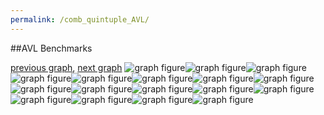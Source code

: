 ```yaml
---
permalink: /comb_quintuple_AVL/
---
```


##AVL Benchmarks

[previous graph](../comb_quintuple_A/), [next graph](../comb_quintuple_CYPHERD/)
![graph figure](./images/quintuple/AVL/AVL-AVL_box.png)![graph figure](./images/quintuple/AVL/AVL-A_box.png)![graph figure](./images/quintuple/AVL/AVL-CYPHERD_box.png)![graph figure](./images/quintuple/AVL/AVL-EGG_box.png)![graph figure](./images/quintuple/AVL/AVL-FACE_box.png)![graph figure](./images/quintuple/AVL/AVL-FLOYD_box.png)![graph figure](./images/quintuple/AVL/AVL-F_box.png)![graph figure](./images/quintuple/AVL/AVL-H_box.png)![graph figure](./images/quintuple/AVL/AVL-JSOND_box.png)![graph figure](./images/quintuple/AVL/AVL-K_box.png)![graph figure](./images/quintuple/AVL/AVL-O_box.png)![graph figure](./images/quintuple/AVL/AVL-PDFD_box.png)![graph figure](./images/quintuple/AVL/AVL-RB_box.png)![graph figure](./images/quintuple/AVL/AVL-ROD_box.png)![graph figure](./images/quintuple/AVL/AVL-SMATRIX_box.png)![graph figure](./images/quintuple/AVL/AVL-SORTD_box.png)![graph figure](./images/quintuple/AVL/AVL-ZB_box.png)